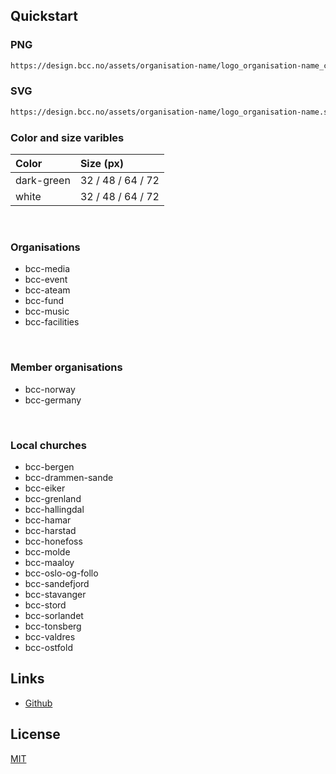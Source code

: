 ## Quickstart

### PNG

```bash
https://design.bcc.no/assets/organisation-name/logo_organisation-name_color_size.png
```
### SVG

```bash
https://design.bcc.no/assets/organisation-name/logo_organisation-name.svg
```

### Color and size varibles

| **Color** | **Size** (px) | 
| :--- | :--- |
| dark-green | 32 / 48 / 64 / 72 |
| white | 32 / 48 / 64 / 72 |

<br>

### Organisations
  
- bcc-media
- bcc-event
- bcc-ateam
- bcc-fund
- bcc-music
- bcc-facilities

<br>

### Member organisations
>
- bcc-norway
- bcc-germany

<br>
 
### Local churches

- bcc-bergen
- bcc-drammen-sande
- bcc-eiker
- bcc-grenland
- bcc-hallingdal
- bcc-hamar
- bcc-harstad
- bcc-honefoss
- bcc-molde
- bcc-maaloy
- bcc-oslo-og-follo
- bcc-sandefjord
- bcc-stavanger
- bcc-stord
- bcc-sorlandet
- bcc-tonsberg
- bcc-valdres
- bcc-ostfold

## Links

- [Github](https://github.com/bcc-code/bcc-design)

## License

[MIT](https://en.wikipedia.org/wiki/MIT_License)
